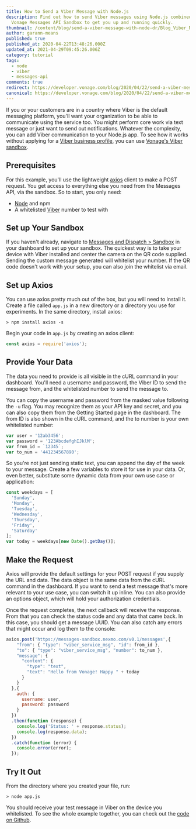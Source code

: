 ```yaml
---
title: How to Send a Viber Message with Node.js
description: Find out how to send Viber messages using Node.js combined with the
  Vonage Messages API Sandbox to get you up and running quickly.
thumbnail: /content/blog/send-a-viber-message-with-node-dr/Blog_Viber_Node-js_1200x600.png
author: garann-means
published: true
published_at: 2020-04-22T13:48:26.000Z
updated_at: 2021-04-29T09:45:26.006Z
category: tutorial
tags:
  - node
  - viber
  - messages-api
comments: true
redirect: https://developer.vonage.com/blog/2020/04/22/send-a-viber-message-with-node-dr
canonical: https://developer.vonage.com/blog/2020/04/22/send-a-viber-message-with-node-dr
---
```

If you or your customers are in a country where Viber is the default messaging platform, you'll want your organization to be able to communicate using the service too. You might perform core work via text message or just want to send out notifications. Whatever the complexity, you can add Viber communication to your Node.js app. To see how it works without applying for a [Viber business profile](https://developer.nexmo.com/messages/concepts/viber), you can use [Vonage's Viber sandbox](https://learn.vonage.com/blog/2020/04/08/introducing-the-messages-api-sandbox).


## Prerequisites


For this example, you'll use the lightweight [axios](https://github.com/axios/axios) client to make a POST request. You get access to everything else you need from the Messages API, via the sandbox. So to start, you only need:

- [Node](https://nodejs.org/) and npm
- A whitelisted [Viber](https://www.viber.com/en/) number to test with


<sign-up number></sign-up>

## Set up Your Sandbox


If you haven't already, navigate to [Messages and Dispatch &gt; Sandbox](https://dashboard.nexmo.com/messages/sandbox) in your dashboard to set up your sandbox. The quickest way is to take your device with Viber installed and center the camera on the QR code supplied. Sending the custom message generated will whitelist your number. If the QR code doesn't work with your setup, you can also join the whitelist via email.  


## Set up Axios


You can use axios pretty much out of the box, but you will need to install it. Create a file called `app.js` in a new directory or a directory you use for experiments. In the same directory, install axios:


```text
> npm install axios -s
```


Begin your code in `app.js` by creating an axios client:


```javascript
const axios = require('axios');
```


## Provide Your Data


The data you need to provide is all visible in the cURL command in your dashboard. You'll need a username and password, the Viber ID to send the message from, and the whitelisted number to send the message to. 


You can copy the username and password from the masked value following the `-u` flag. You may recognize them as your API key and secret, and you can also copy them from the Getting Started page in the dashboard. The from ID is also shown in the cURL command, and the to number is your own whitelisted number:


```javascript
var user = '12ab3456';
var password = '123AbcdefghIJklM';
var from_id = `12345`;
var to_num = '441234567890';
```


So you're not just sending static text, you can append the day of the week to your message. Create a few variables to store it for use in your data. Or, even better, substitute some dynamic data from your own use case or application:


```javascript
const weekdays = [
  'Sunday',
  'Monday',
  'Tuesday',
  'Wednesday',
  'Thursday',
  'Friday',
  'Saturday'
];
var today = weekdays[new Date().getDay()];
```


## Make the Request


Axios will provide the default settings for your POST request if you supply the URL and data. The data object is the same data from the cURL command in the dashboard. If you want to send a test message that's more relevant to your use case, you can switch it up inline. You can also provide an options object, which will hold your authorization credentials. 

Once the request completes, the next callback will receive the response. From that you can check the status code and any data that came back. In this case, you should get a message UUID. You can also catch any errors that might occur and log them to the console:


```javascript
axios.post('https://messages-sandbox.nexmo.com/v0.1/messages',{
    "from": { "type": "viber_service_msg", "id": from_id },
    "to": { "type": "viber_service_msg", "number": to_num },
    "message": {
      "content": {
        "type": "text",
        "text": "Hello from Vonage! Happy " + today
      }
    }
  },{
    auth: {
      username: user,
      password: password
    }
  })
  .then(function (response) {
    console.log('Status: ' + response.status);
    console.log(response.data);
  })
  .catch(function (error) {
    console.error(error);
  });
```


## Try It Out


From the directory where you created your file, run:


```text
> node app.js
```


You should receive your test message in Viber on the device you whitelisted. To see the whole example together, you can check out the [code on Github](https://github.com/nexmo-community/send-viber-with-node).




